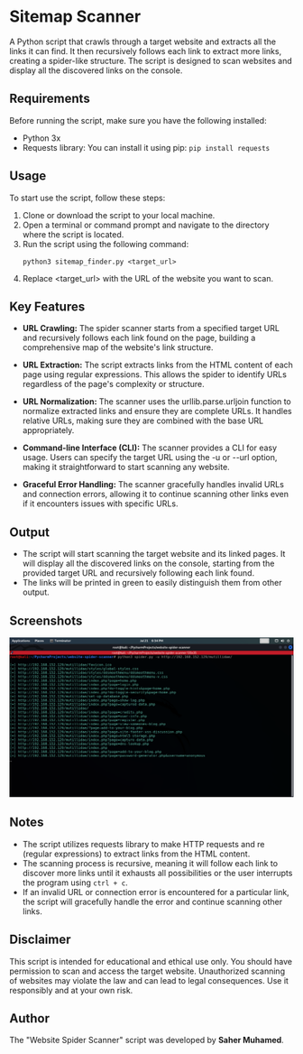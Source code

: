 # Sitemap Scanner
A Python script that crawls through a target website and extracts all the links it can find. It then recursively follows each link to extract more links, creating a spider-like structure. The script is designed to scan websites and display all the discovered links on the console.

## Requirements
Before running the script, make sure you have the following installed:
- Python 3x
- Requests library: You can install it using pip: `pip install requests`

## Usage
To start use the script, follow these steps:
1. Clone or download the script to your local machine.
2. Open a terminal or command prompt and navigate to the directory where the script is located.
3. Run the script using the following command:
    ```commandline
    python3 sitemap_finder.py <target_url>
    ```
4. Replace <target_url> with the URL of the website you want to scan.

## Key Features
- **URL Crawling:** The spider scanner starts from a specified target URL and recursively follows each link found on the page, building a comprehensive map of the website's link structure.

- **URL Extraction:** The script extracts links from the HTML content of each page using regular expressions. This allows the spider to identify URLs regardless of the page's complexity or structure.

- **URL Normalization:** The scanner uses the urllib.parse.urljoin function to normalize extracted links and ensure they are complete URLs. It handles relative URLs, making sure they are combined with the base URL appropriately.

- **Command-line Interface (CLI):** The scanner provides a CLI for easy usage. Users can specify the target URL using the -u or --url option, making it straightforward to start scanning any website.

- **Graceful Error Handling:** The scanner gracefully handles invalid URLs and connection errors, allowing it to continue scanning other links even if it encounters issues with specific URLs.

## Output
- The script will start scanning the target website and its linked pages. It will display all the discovered links on the console, starting from the provided target URL and recursively following each link found.
- The links will be printed in green to easily distinguish them from other output.

## Screenshots
![](screenshots/Screenshot_2023-07-21_18-34-08.png)

## Notes
- The script utilizes requests library to make HTTP requests and re (regular expressions) to extract links from the HTML content.
- The scanning process is recursive, meaning it will follow each link to discover more links until it exhausts all possibilities or the user interrupts the program using `ctrl + c`.
- If an invalid URL or connection error is encountered for a particular link, the script will gracefully handle the error and continue scanning other links.

## Disclaimer
This script is intended for educational and ethical use only. You should have permission to scan and access the target website. Unauthorized scanning of websites may violate the law and can lead to legal consequences. Use it responsibly and at your own risk.

## Author
The "Website Spider Scanner" script was developed by **Saher Muhamed**.
